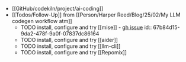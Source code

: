 - [[GitHub/codekiln/project/ai-coding]]
- [[Todos/Follow-Up]] from [[Person/Harper Reed/Blog/25/02/My LLM codegen workflow atm]]
	- TODO install, configure and try [[mise]] - [gh issue](https://github.com/users/codekiln/projects/3/views/1?pane=issue&itemId=98892630)
	  id:: 67b84d15-9da2-478f-9a0f-07837dc86164
	- TODO install, configure and try [[aider]]
	- TODO install, configure and try [[llm-cli]]
	- TODO install, configure and try [[Repomix]]